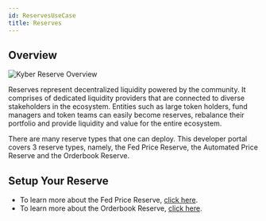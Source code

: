 ```yaml
---
id: ReservesUseCase
title: Reserves
---
```

## Overview
![Kyber Reserve Overview](/uploads/kyberreserveoverview.png "Kyber Reserve Overview")

Reserves represent decentralized liquidity powered by the community. It comprises of dedicated liquidity providers that are connected to diverse stakeholders in the ecosystem. Entities such as large token holders, fund managers and token teams can easily become reserves, rebalance their portfolio and provide liquidity and value for the entire ecosystem.

There are many reserve types that one can deploy. This developer portal covers 3 reserve types, namely, the Fed Price Reserve, the Automated Price Reserve and the Orderbook Reserve.

## Setup Your Reserve
- To learn more about the Fed Price Reserve, [click here](guide-fedpricereserves.md).
- To learn more about the Orderbook Reserve, [click here](guide-orderbookreserves.md).
